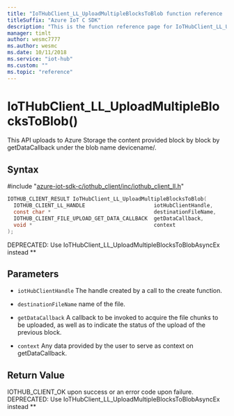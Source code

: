 ```yaml
---                             
title: "IoTHubClient_LL_UploadMultipleBlocksToBlob function reference | Microsoft Docs" 
titleSuffix: "Azure IoT C SDK"            
description: "This is the function reference page for IoTHubClient_LL_UploadMultipleBlocksToBlob() in the Azure IoT C SDK. This SDK is used with Azure IoT Hub and Azure IoT Hub Device Provisioning Service"            
manager: timlt                 
author: wesmc7777              
ms.author: wesmc               
ms.date: 10/11/2018                    
ms.service: "iot-hub"             
ms.custom: ""                
ms.topic: "reference"        
---                            
```


# IoTHubClient_LL_UploadMultipleBlocksToBlob()

This API uploads to Azure Storage the content provided block by block by getDataCallback under the blob name devicename/.

## Syntax

\#include "[azure-iot-sdk-c/iothub_client/inc/iothub_client_ll.h](../iothub-client-ll-h.md)"  
```C
IOTHUB_CLIENT_RESULT IoTHubClient_LL_UploadMultipleBlocksToBlob(
  IOTHUB_CLIENT_LL_HANDLE                      iotHubClientHandle,
  const char *                                 destinationFileName,
  IOTHUB_CLIENT_FILE_UPLOAD_GET_DATA_CALLBACK  getDataCallback,
  void *                                       context
);
```

DEPRECATED: Use IoTHubClient_LL_UploadMultipleBlocksToBlobAsyncEx instead ** 
## Parameters
* `iotHubClientHandle` The handle created by a call to the create function. 

* `destinationFileName` name of the file. 

* `getDataCallback` A callback to be invoked to acquire the file chunks to be uploaded, as well as to indicate the status of the upload of the previous block. 

* `context` Any data provided by the user to serve as context on getDataCallback.

## Return Value
IOTHUB_CLIENT_OK upon success or an error code upon failure. DEPRECATED: Use IoTHubClient_LL_UploadMultipleBlocksToBlobAsyncEx instead **

